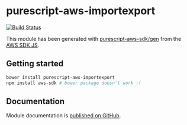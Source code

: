 # purescript-aws-importexport

[![Build Status](https://app.wercker.com/status/5909b9e96d1080804b17a28f72f87b6b/s/master)](https://app.wercker.com/project/byKey/5909b9e96d1080804b17a28f72f87b6b)

This module has been generated with [purescript-aws-sdk/gen](https://github.com/purescript-aws-sdk/gen) from the [AWS SDK JS](https://github.com/aws/aws-sdk-js).

## Getting started

```sh
bower install purescript-aws-importexport
npm install aws-sdk # bower package doesn't work :(
```

## Documentation

Module documentation is [published on GitHub](https://github.com/purescript-aws-sdk/purescript-aws-importexport/tree/master/docs).
